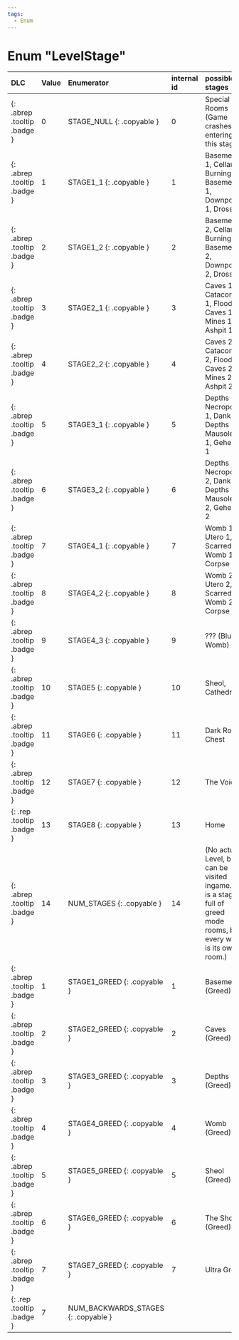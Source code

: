 ```yaml
---
tags:
  - Enum
---
```

# Enum "LevelStage"
|DLC|Value| Enumerator|internal id|possible stages|Comment|
|:--|:--|:--|:--|:--|:--|
|[ ](#){: .abrep .tooltip .badge }|0 |STAGE_NULL {: .copyable } | 0 | Special Rooms (Game crashes on entering this stage) |
|[ ](#){: .abrep .tooltip .badge }|1 |STAGE1_1 {: .copyable } | 1 | Basement 1, Cellar 1, Burning Basement 1, Downpour 1, Dross 1 |
|[ ](#){: .abrep .tooltip .badge }|2 |STAGE1_2 {: .copyable } | 2 | Basement 2, Cellar 2, Burning Basement 2, Downpour 2, Dross 2 |
|[ ](#){: .abrep .tooltip .badge }|3 |STAGE2_1 {: .copyable } | 3 | Caves 1, Catacombs 1, Flooded Caves 1, Mines 1, Ashpit 1 |
|[ ](#){: .abrep .tooltip .badge }|4 |STAGE2_2 {: .copyable } | 4 | Caves 2, Catacombs 2, Flooded Caves 2, Mines 2, Ashpit 2 |
|[ ](#){: .abrep .tooltip .badge }|5 |STAGE3_1 {: .copyable } | 5 | Depths 1, Necropolis 1, Dank Depths 1, Mausoleum 1, Gehenna 1 |
|[ ](#){: .abrep .tooltip .badge }|6 |STAGE3_2 {: .copyable } | 6 | Depths 2, Necropolis 2, Dank Depths 2, Mausoleum 2, Gehenna 2 |
|[ ](#){: .abrep .tooltip .badge }|7 |STAGE4_1 {: .copyable } | 7 | Womb 1, Utero 1, Scarred Womb 1, Corpse 1 |
|[ ](#){: .abrep .tooltip .badge }|8 |STAGE4_2 {: .copyable } | 8 | Womb 2, Utero 2, Scarred Womb 2, Corpse 2 |
|[ ](#){: .abrep .tooltip .badge }|9 |STAGE4_3 {: .copyable } | 9 | ??? (Blue Womb) |
|[ ](#){: .abrep .tooltip .badge }|10 |STAGE5 {: .copyable } | 10 | Sheol, Cathedral |
|[ ](#){: .abrep .tooltip .badge }|11 |STAGE6 {: .copyable } | 11 | Dark Room, Chest |
|[ ](#){: .abrep .tooltip .badge }|12 |STAGE7 {: .copyable } | 12 | The Void |
|[ ](#){: .rep .tooltip .badge }|13 |STAGE8 {: .copyable } | 13  | Home |
|[ ](#){: .abrep .tooltip .badge }|14 |NUM_STAGES {: .copyable } | 14 | (No actual Level, but can be visited ingame. it is a stage full of greed mode rooms, but every wave is its own room.) |
|[ ](#){: .abrep .tooltip .badge }|1 |STAGE1_GREED {: .copyable } | 1 | Basement (Greed) |
|[ ](#){: .abrep .tooltip .badge }|2 |STAGE2_GREED {: .copyable } | 2 | Caves (Greed) |
|[ ](#){: .abrep .tooltip .badge }|3 |STAGE3_GREED {: .copyable } | 3 | Depths (Greed) |
|[ ](#){: .abrep .tooltip .badge }|4 |STAGE4_GREED {: .copyable } | 4 | Womb (Greed) |
|[ ](#){: .abrep .tooltip .badge }|5 |STAGE5_GREED {: .copyable } | 5 | Sheol (Greed) |
|[ ](#){: .abrep .tooltip .badge }|6 |STAGE6_GREED {: .copyable } | 6 | The Shop (Greed) |
|[ ](#){: .abrep .tooltip .badge }|7 |STAGE7_GREED {: .copyable } | 7 | Ultra Greed |
|[ ](#){: .rep .tooltip .badge }|7 |NUM_BACKWARDS_STAGES {: .copyable } |  |
